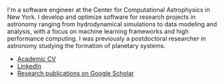 I'm a software engineer at the Center for Computational Astrophysics in New York. I develop and optimize software for research projects in astronomy ranging from hydrodynamical simulations to data modeling and analysis, with a focus on machine learning frameworks and high performance computing. I was previously a postdoctoral researcher in astronomy studying the formation of planetary systems.

- [Academic CV](https://jeffjennings.github.io/cv/cv.pdf)
- [LinkedIn](https://www.linkedin.com/in/jeff-m-jennings/)
- [Research publications on Google Scholar](http://bit.ly/jennings_googlescholar)